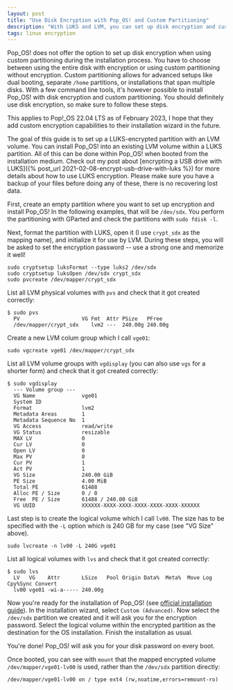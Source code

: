 ```yaml
---
layout: post
title: "Use Disk Encryption with Pop_OS! and Custom Partitioning"
description: "With LUKS and LVM, you can set up disk encryption and custom partitioning for a new Pop_OS! installation."
tags: linux encryption
---
```


Pop_OS! does not offer the option to set up disk encryption when using custom partitioning during the installation process. You have to choose between using the entire disk with encryption or using custom partitioning without encryption. Custom partitioning allows for advanced setups like dual booting, separate `/home` partitions, or installations that span multiple disks. With a few command line tools, it's however possible to install Pop_OS! with disk encryption and custom partitioning. You should definitely use disk encryption, so make sure to follow these steps.

This applies to Pop!_OS 22.04 LTS as of February 2023, I hope that they add custom encryption capabilities to their installation wizard in the future.

The goal of this guide is to set up a LUKS-encrypted partition with an LVM volume. You can install Pop_OS! into an existing LVM volume within a LUKS partition. All of this can be done within Pop_OS! when booted from the installation medium. Check out my post about [encrypting a USB drive with LUKS]({% post_url 2021-02-08-encrypt-usb-drive-with-luks %}) for more details about how to use LUKS encryption. Please make sure you have a backup of your files before doing any of these, there is no recovering lost data.

First, create an empty partition where you want to set up encryption and install Pop_OS! In the following examples, that will be `/dev/sdx`. You perform the partitioning with GParted and check the partitions with `sudo fdisk -l`.

Next, format the partition with LUKS, open it (I use `crypt_sdx` as the mapping name), and initialize it for use by LVM. During these steps, you will be asked to set the encryption password -- use a strong one and memorize it well!

```shell
sudo cryptsetup luksFormat --type luks2 /dev/sdx
sudo cryptsetup luksOpen /dev/sdx crypt_sdx
sudo pvcreate /dev/mapper/crypt_sdx
```

List all LVM physical volumes with `pvs` and check that it got created correctly:

```text
$ sudo pvs
  PV                    VG Fmt  Attr PSize   PFree
  /dev/mapper/crypt_sdx    lvm2 ---  240.00g 240.00g
```

Create a new LVM colum group which I call `vge01`:

```shell
sudo vgcreate vge01 /dev/mapper/crypt_sdx
```

List all LVM volume groups with `vgdisplay` (you can also use `vgs` for a shorter form) and check that it got created correctly:

```text
$ sudo vgdisplay
  --- Volume group ---
  VG Name               vge01
  System ID
  Format                lvm2
  Metadata Areas        1
  Metadata Sequence No  1
  VG Access             read/write
  VG Status             resizable
  MAX LV                0
  Cur LV                0
  Open LV               0
  Max PV                0
  Cur PV                1
  Act PV                1
  VG Size               240.00 GiB
  PE Size               4.00 MiB
  Total PE              61488
  Alloc PE / Size       0 / 0
  Free  PE / Size       61488 / 240.00 GiB
  VG UUID               XXXXXX-XXXX-XXXX-XXXX-XXXX-XXXX-XXXXXX
```

Last step is to create the logical volume which I call `lv00`. The size has to be specified with the `-L` option which is 240 GB for my case (see "VG Size" above).

```shell
sudo lvcreate -n lv00 -L 240G vge01
```

List all logical volumes with `lvs` and check that it got created correctly:

```text
$ sudo lvs
  LV   VG    Attr       LSize   Pool Origin Data%  Meta%  Move Log Cpy%Sync Convert
  lv00 vge01 -wi-a----- 240.00g
```

Now you're ready for the installation of Pop_OS! (see [official installation guide](https://support.system76.com/articles/install-pop)). In the installation wizard, select `Custom (Advanced)`. Now select the `/dev/sdx` partition we created and it will ask you for the encryption password. Select the logical volume within the encrypted partition as the destination for the OS installation. Finish the installation as usual.

You're done! Pop_OS! will ask you for your disk password on every boot.

Once booted, you can see with `mount` that the mapped encrypted volume `/dev/mapper/vge01-lv00` is used, rather than the `/dev/sdx` partition directly:

```text
/dev/mapper/vge01-lv00 on / type ext4 (rw,noatime,errors=remount-ro)
```
